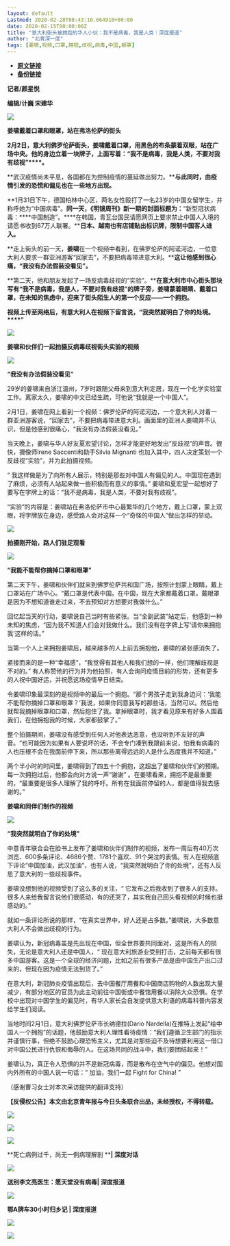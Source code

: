 ```yaml
---
layout: default
Lastmod: 2020-02-28T08:43:10.664910+00:00
date: 2020-02-15T00:00:00Z
title: "意大利街头被拥抱的华人小伙：我不是病毒，我是人类｜深度报道"
author: "北青深一度"
tags: [姜啸,视频,口罩,拥抱,歧视,病毒,中国,眼罩]
---
```


* [**原文链接**](http://mp.weixin.qq.com/s?__biz=MzU2MzQzOTg1Nw==&mid=2247493987&idx=2&sn=a2d875a26b7647dfa02d99fef69ca3aa&chksm=fc5898fdcb2f11eba2424254ac2d385702cefba1dee13ee0c2600480f753ce3d9d9df98299b7#rd)
* [**备份链接**](http://archive.is/PjLEB)


**记者/颜星悦**  

**编辑/计巍 宋建华**

![](/images/post/78c0726bb87b899975d6745b1c7b3c45.jpg)

**姜啸戴着口罩和眼罩，站在弗洛伦萨的街头**

**2月2日，意大利佛罗伦萨街头，姜啸戴着口罩，用黑色的布条蒙着双眼，站在广场中央。****他的身边立着一块牌子，上面写着：****“我不是病毒，我是人类，不要对我有歧视”****。**

**武汉疫情尚未平息，各国都在为控制疫情的蔓延做出努力。****与此同时，由疫情引发的恐慌和偏见也在一些地方出现。**

**1月31日下午，德国柏林中心区，两名女性殴打了一名23岁的中国女留学生，并称呼她为“中国病毒”。****同一天，《明镜周刊》新一期的封面标题为：****“新型冠状病毒：****中国制造”。****在韩国，青瓦台国民请愿网页上要求禁止中国人入境的请愿书收到67万人联署。****日本、越南也有店铺贴出标识牌，限制中国客人进入。**

**走上街头的前一天，**姜啸**在一个视频中看到，在佛罗伦萨的阿诺河边，一位意大利人要求一群亚洲游客“回家去”，不要把病毒带进意大利。****这让他感到很心痛，“我没有办法假装没看见”。**

**第二天，他和朋友发起了一场反病毒歧视的“实验”。****在意大利市中心街头那块写有“我不是病毒，我是人，不要对我有歧视”的牌子旁，姜啸蒙着眼睛、戴着口罩，在未知的焦虑中，迎来了街头陌生人的第一个反应——一个拥抱。**

**视频上传至网络后，有意大利人在视频下留言说，“我突然就明白了你的处境。****”**

![](/images/post/143ce5588bb36d52313873aa4c43c353.jpg)

**姜啸和伙伴们一起拍摄******反病毒歧视街头实验的******视频**

![](/images/post/ae4586534ec3e06aa0934b9896256536.jpg)  

**“我没有办法假装没看见”**

29岁的姜啸来自浙江温州，7岁时跟随父母来到意大利定居，现在一个化学实验室工作。离家太久，姜啸的中文已经生疏，可他说“我就是一个中国人”。

2月1日，姜啸在网上看到一个视频：佛罗伦萨的阿诺河边，一个意大利人对着一群亚洲游客说，“回家去”，不要把病毒带进意大利。画面里的亚洲人姜啸并不认识，但是他感到很痛心，“我没有办法假装没看见。”

当天晚上，姜啸与华人好友夏宏望讨论，怎样才能更好地发出“反歧视”的声音。很快，摄像师Irene Saccenti和助手Silvia Mignanti 也加入其中，四人决定策划一个反歧视“实验”，并为此拍摄视频。

“ 我这样做是为了向所有人展示，特别是那些对中国人有偏见的人。中国现在遇到了麻烦，必须有人站起来做一些积极而有意义的事情。” 姜啸和夏宏望一起想好了要写在字牌上的话：“我不是病毒，我是人类，不要对我有歧视”。

“实验”的内容是：姜啸站在弗洛伦萨市中心最繁华的几个地方，戴上口罩，蒙上双眼，将字牌放在身边，感受路人会对这样一个“奇怪的中国人”做出怎样的举动。

![](/images/post/78e59ce88a2401dd61ccab4e185bceb7.jpg)

**拍摄刚开始，路人们驻足观看**

![](/images/post/ae4586534ec3e06aa0934b9896256536.jpg)  

**“我能不能帮你摘掉口罩和眼罩”**

第二天下午，姜啸和伙伴们就来到佛罗伦萨共和国广场，按照计划蒙上眼睛，戴上口罩站在广场中心。“戴口罩是代表中国。在中国，现在大家都戴着口罩。戴眼罩是因为不想知道谁走过来，不去预知对方想要对我做什么。”

回忆起当天的行动，姜啸说自己当时有些紧张。当“全副武装”站定后，他感到一种未知的焦虑，“因为我不知道人们会对我做什么。我们没有在字牌上写‘请你来拥抱我’这样的话。”

当第一个人上来拥抱姜啸后，越来越多的人上前去拥抱他，姜啸的紧张感消失了。

紧接而来的是一种“幸福感”，“我觉得有其他人和我们想的一样，他们理解歧视是不对的。” 有人称赞他的行为并为他拍照，有人会询问疫情目前的形势，还有更多的人祝中国好运，并祝愿这场疫情早日结束。

令姜啸印象最深刻的是视频中的最后一个拥抱。“那个男孩子走到我身边问：‘我能不能帮你摘掉口罩和眼罩？’我说，如果你同意我写的那些话，当然可以。然后他就帮我摘掉眼罩和口罩，然后抱住了我。拿掉眼罩时，我才看见原来有好多人围着我们，在他拥抱我的时候，大家都鼓掌了。”

整个拍摄期间，姜啸没有感受到任何人对他表达恶意，也没听到不友好的声音。“也可能因为如果有人要说坏的话，不会专门凑到我跟前来说，怕我有病毒的人也压根不会在我面前停下来，所以那些离得远远的人是什么态度我并不知道。”

两个半小时的时间里，姜啸得到了四五十个拥抱，这超出了姜啸和伙伴们的预期。每一次拥抱过后，他都会向对方说一声“谢谢” 。在姜啸看来，拥抱不是最重要的，“最重要是很多人理解了我的呼吁。所有在我面前停留的人，都是值得我去感谢的。”

**姜啸和同伴们制作的视频**

![](/images/post/ae4586534ec3e06aa0934b9896256536.jpg)  

**“我突然就明白了你的处境”**

中意青年联合会在脸书上发布了姜啸和伙伴们制作的视频，发布一周后有40万次浏览、600多条评论、4686个赞、1781个喜欢、91个哭泣的表情。有人在视频底下评论“中国加油，武汉加油”，也有人说，“我突然就明白了你的处境”，还有人反思了意大利的一些歧视事件。

姜啸没想到他的视频受到了这么多的关注，“ 它发布之后我收到了很多人的支持。很多人来给我留言说他们很感动，有的还哭了，其实我自己回头看视频的时候也挺感动的。” 

就如一条评论所说的那样，“在真实世界中，好人还是占多数。”姜啸说，大多数意大利人不会做出歧视的行为。

姜啸认为，新冠病毒虽是先出现在中国，但全世界要共同面对，这是所有人的损失，无论是意大利人还是中国人，“ 现在意大利旅游业受到打击，之前每天都有很多中国游客。这是一个全球的经济问题，比如之前有很多产品是由中国生产出口过来的，但现在因为疫情无法到货了。”

在意大利，新冠肺炎疫情出现后，去中国餐厅用餐和中国商店购物的人数出现大量减少，有部分地区的官员为此主动前往中国街或中餐馆用餐以消除大众恐惧。在学校中出现对中国学生的偏见时，有华人家长会自发提供意大利语的病毒科普内容发给学生们阅读。

当地时间2月1日，意大利佛罗伦萨市长纳德拉(Dario Nardella)在推特上发起“给中国人一个拥抱”的话题，他鼓励意大利人理性看待疫情：“我们遵循卫生部门的指示并谨慎行事，但绝不鼓励心理恐怖主义，尤其是对那些迫不及待想要利用这一借口对中国公民进行仇恨和侮辱的人。在这场共同的战斗中，我们要团结起来！”

姜啸认为，真正令人恐惧的并不是新冠病毒，而是散布在空气中的偏见。他想对国内外所有的中国人说一句话：“ 加油，我们一起 Fight for China! ”

（感谢曹习女士对本次采访提供的翻译支持）

**【反侵权公告】本文由北京青年报与今日头条联合出品，未经授权，不得转载。**

![](/images/post/abf6f3887f8303143f35e316299de696.jpg)

![](/images/post/6a8154790647426f4a08fd87c9e974cb.jpg)

[![](/images/post/a3cf3eaaed6d04e030373e24e1e69a28.jpg)](http://mp.weixin.qq.com/s?__biz=MzU2MzQzOTg1Nw==&mid=2247493973&idx=1&sn=d53ae3deaaff89afb034844daa48c8ae&chksm=fc5898cbcb2f11ddaeb07d0f7673ff926073bd21bddd774e91bb764e671cc7358067a69c8a95&scene=21#wechat_redirect)

**死亡病例过千，尚无一例病理解剖 ****| 深度对话**

[![](/images/post/1b7fbce8f0d6dcfa0c46ea706545475d.jpg)](http://mp.weixin.qq.com/s?__biz=MzU2MzQzOTg1Nw==&mid=2247493856&idx=1&sn=507374d2caee1229f71426d1b410fc4e&chksm=fc58997ecb2f106897a6babad1e0c18333519bcb04853294041eb39eafdf147570fb37133af0&scene=21#wechat_redirect)

**送别李文亮医生：愿天堂没有病毒| 深度报道**

[![](/images/post/acc4d76c5fd18e35819ccfda854802e6.jpg)](http://mp.weixin.qq.com/s?__biz=MzU2MzQzOTg1Nw==&mid=2247493816&idx=1&sn=9170e833f7174e99334ac12329406629&chksm=fc589926cb2f103033e88010339d5aa316859b66c0bfd6c34cc5cafbdd8bbe7af155f9c7c890&scene=21#wechat_redirect)

**鄂A牌车30小时归乡记 | 深度报道**

**![](/images/post/1cd7ce2a1895026e4683ddb936d7cb65.jpg)**  

![](/images/post/6d8c7c0810aa5b1b79718b437bf7c5fd.jpg)

